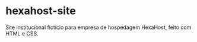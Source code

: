 # hexahost-site
Site institucional fictício para empresa de hospedagem HexaHost, feito com HTML e CSS.
